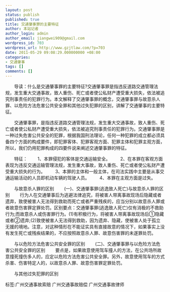 ```yaml
---
layout: post
status: publish
published: true
title: 交通肇事罪的主要特征
author: 本站记者
author_login: admin
author_email: jiangwei909@gmail.com
wordpress_id: 703
wordpress_url: http://www.gzjtlaw.com/?p=703
date: 2011-05-29 09:08:29.000000000 +08:00
categories:
- 交通肇事
tags: []
comments: []
---
```

　　导读：什么是交通肇事罪的主要特征?交通肇事罪是指违反道路交通管理法规，发生重大交通事故，致人重伤、死亡或者使公私财产遭受重大损失，依法被追究刑事责任的犯罪行为。本文解释了交通肇事罪的概念，交通肇事罪与故意杀人罪、以危险方法危害公共安全罪和其他过失犯罪的区别，讲解了交通肇事的主要特征。　　交通肇事罪，是指违反道路交通管理法规，发生重大交通事故，致人重伤、死亡或者使公私财产遭受重大损失，依法被追究刑事责任的犯罪行为。交通肇事罪是一种过失危害公共安全的犯罪，根据我国刑法理论，任何一种犯罪的成立都必须具备四个方面的构成要件，即犯罪客体、犯罪客观方面、犯罪主体和犯罪主观方面，所以，我们仍用犯罪构成的四要件说来阐述交通肇事罪的特征。　　特征：　　1、本罪侵犯的客体是交通运输安全。　　2、在本罪在客观方面表现为违反交通运输管理法规，发生重大事故，致人重伤、死亡或者使公私财产遭受重大损失的行为。　　3、本罪的主体和一般主体，在司法实践中主要是从事交通运输活动的人员即机动车辆的驾驶人员。　　4、本罪在主观方面是过失。　　与故意杀人罪的区别　　(一)、交通肇事罪(逃逸致人死亡)与故意杀人罪的区别　　行为人在交通肇事后为逃避法律追究，将被害人带离事故现场后隐藏或者遗弃，致使被害人无法得到救助而死亡或者严重残疾的，应当分别以故意杀人罪或者故意伤害罪定罪处罚。区别要点：交通肇事罪(逃逸致人死亡)仅有消极的不救助行为;而故意杀人或伤害罪行为。(1)有积极行为，将被害人带离事故现场后①隐藏或者②遗弃;(2)致使被害人无法得到救助，因为遗弃、隐藏，使被害人处于孤立无援的境地。注意，对这种情形在不能证实具有直接故意的情况下，如果事实上没有发生死亡或残疾结果的，不应按照故意杀人罪、故意伤害罪的未遂罪处罚。　　与以危险方法危害公共安全罪的区别　　(二)、交通肇事罪与以危险方法危害公共安全罪的区别　　要点是，如果故意使用驾车撞人的方法，在公共场所故意撞死撞伤多人的，应定以危险方法危害公共安全罪。另外，故意使用驾车的方式杀害、伤害特定人的，以故意杀人罪、故意伤害罪定罪处罚。　　与其他过失犯罪的区别标签:广州交通事故索赔 广州交通事故赔偿 广州交通事故律师
